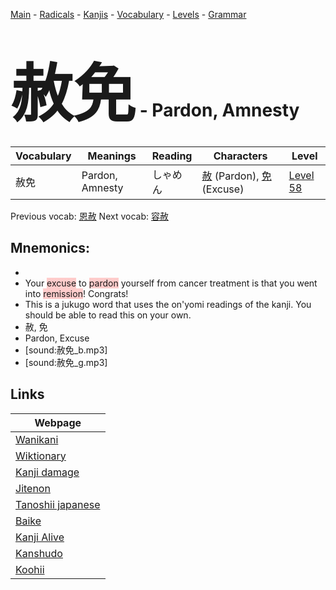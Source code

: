 <style> bigfont {font-size: 100px}</style>
[Main](../README.md) -
[Radicals](../radicals.md) -
[Kanjis](../kanjis.md) -
[Vocabulary](../vocabulary.md) -
[Levels](../levels.md) -
[Grammar](../grammar.md)
# <bigfont> 赦免</bigfont> - Pardon, Amnesty 

| Vocabulary | Meanings | Reading | Characters | Level |
| --- | --- | --- | --- | --- |
| 赦免 | Pardon, Amnesty | しゃめん |  [赦](../kanjis/赦.md) (Pardon), [免](../kanjis/免.md) (Excuse) | [Level 58](../levels/wk_level58.md) |

Previous vocab: [恩赦](恩赦.md) Next vocab: [容赦](容赦.md) 

## Mnemonics:

* 
* Your <span style="background-color:#ffcccb"> excuse</span> to <span style="background-color:#ffcccb"> pardon</span> yourself from cancer treatment is that you went into <span style="background-color:#ffcccb"> remission</span>! Congrats!
* This is a jukugo word that uses the on'yomi readings of the kanji. You should be able to read this on your own.
* 赦, 免
* Pardon, Excuse
* [sound:赦免_b.mp3]
* [sound:赦免_g.mp3]


## Links 

| Webpage |
| --- |
| [Wanikani          ](https://www.wanikani.com/kanji/赦免) |
| [Wiktionary        ](https://en.wiktionary.org/wiki/赦免) |
| [Kanji damage      ](http://www.kanjidamage.com/kanji/search?utf8=✓&q=赦免) |
| [Jitenon           ](https://jitenon.com/kanji/赦免) |
| [Tanoshii japanese ](https://www.tanoshiijapanese.com/dictionary/kanji.cfm?k=赦免) |
| [Baike             ](https://baike.baidu.com/item/赦免) |
| [Kanji Alive       ](https://app.kanjialive.com/赦免) |
| [Kanshudo          ](https://www.kanshudo.com/searchmn?q=赦免) |
| [Koohii            ](https://kanji.koohii.com/study/kanji/赦免) |
